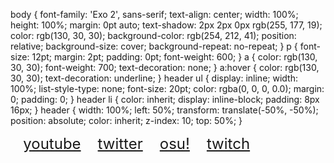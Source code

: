 body {
	font-family: 'Exo 2', sans-serif;
	text-align: center;
	width: 100%;
	height: 100%;
	margin: 0pt auto;
	text-shadow: 2px 2px 0px rgb(255, 177, 19);
	color: rgb(130, 30, 30);
	background-color: rgb(254, 212, 41);
	position: relative;
	background-size: cover;
	background-repeat: no-repeat;
}
p {
	font-size: 12pt;
	margin: 2pt;
	padding: 0pt;
	font-weight: 600;
}
a {
	color: rgb(130, 30, 30);
	font-weight: 700;
	text-decoration: none;
}
a:hover {
	color: rgb(130, 30, 30);
	text-decoration: underline;
}
header ul {
	display: inline;
	width: 100%;
	list-style-type: none;
	font-size: 20pt;
	color: rgba(0, 0, 0, 0.0);
	margin: 0;
	padding: 0;
}
header li {
	color: inherit;
	display: inline-block;
	padding: 8px 16px;
}
header {
	width: 100%;
	left: 50%;
	transform: translate(-50%, -50%);
	position: absolute;
	color: inherit;
	z-index: 10;
	top: 50%;
}
<p align="center">
			<div class="header">
					<tr class="header">
						<td class="header">
						</td>
						<td class="header">
							<p style="display: table-cell; font-size: 18pt; color: rgba(0, 0, 0, 0.0);">
								 • <a class="header" href="https://www.youtube.com/channel/UClgUPdE4l-9WqyCQj3O_oXg">youtube</a>
								 • <a class="header" href="https://twitter.com/mahisuruowo">twitter</a>
								 • <a class="header" href="https://osu.ppy.sh/users/11547643">osu!</a>
								 • <a class="header" href="https://www.twitch.tv/mahisuruosu">twitch</a> •</p>
							
